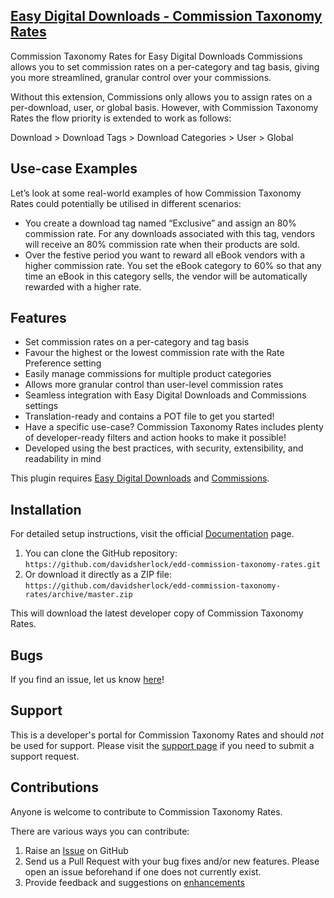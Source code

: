 ## [Easy Digital Downloads - Commission Taxonomy Rates](https://sellcomet.com/downloads/commission-taxonomy-rates)

Commission Taxonomy Rates for Easy Digital Downloads Commissions allows you to set commission rates on a per-category and tag basis, giving you more streamlined, granular control over your commissions.

Without this extension, Commissions only allows you to assign rates on a per-download, user, or global basis. However, with Commission Taxonomy Rates the flow priority is extended to work as follows:

Download > Download Tags > Download Categories > User > Global

## Use-case Examples

Let’s look at some real-world examples of how Commission Taxonomy Rates could potentially be utilised in different scenarios:

* You create a download tag named “Exclusive” and assign an 80% commission rate. For any downloads associated with this tag, vendors will receive an 80% commission rate when their products are sold.
* Over the festive period you want to reward all eBook vendors with a higher commission rate. You set the eBook category to 60% so that any time an eBook in this category sells, the vendor will be automatically rewarded with a higher rate.

## Features

* Set commission rates on a per-category and tag basis
* Favour the highest or the lowest commission rate with the Rate Preference setting
* Easily manage commissions for multiple product categories
* Allows more granular control than user-level commission rates
* Seamless integration with Easy Digital Downloads and Commissions settings
* Translation-ready and contains a POT file to get you started!
* Have a specific use-case? Commission Taxonomy Rates includes plenty of developer-ready filters and action hooks to make it possible!
* Developed using the best practices, with security, extensibility, and readability in mind

This plugin requires [Easy Digital Downloads](http://wordpress.org/extend/plugins/easy-digital-downloads/) and [Commissions](https://easydigitaldownloads.com/downloads/commissions/).

## Installation

For detailed setup instructions, visit the official [Documentation](https://sellcomet.com) page.

1. You can clone the GitHub repository: `https://github.com/davidsherlock/edd-commission-taxonomy-rates.git`
2. Or download it directly as a ZIP file: `https://github.com/davidsherlock/edd-commission-taxonomy-rates/archive/master.zip`

This will download the latest developer copy of Commission Taxonomy Rates.

## Bugs
If you find an issue, let us know [here](https://github.com/davidsherlock/edd-commission-taxonomy-rates/issues?state=open)!


## Support
This is a developer's portal for Commission Taxonomy Rates and should _not_ be used for support. Please visit the [support page](https://sellcomet.com/contact/) if you need to submit a support request.

## Contributions
Anyone is welcome to contribute to Commission Taxonomy Rates.

There are various ways you can contribute:

1. Raise an [Issue](https://github.com/davidsherlock/edd-commission-taxonomy-rates/issues) on GitHub
2. Send us a Pull Request with your bug fixes and/or new features. Please open an issue beforehand if one does not currently exist.
3. Provide feedback and suggestions on [enhancements](https://github.com/davidsherlock/edd-commission-taxonomy-rates/issues?direction=desc&labels=Enhancement&page=1&sort=created&state=open)
